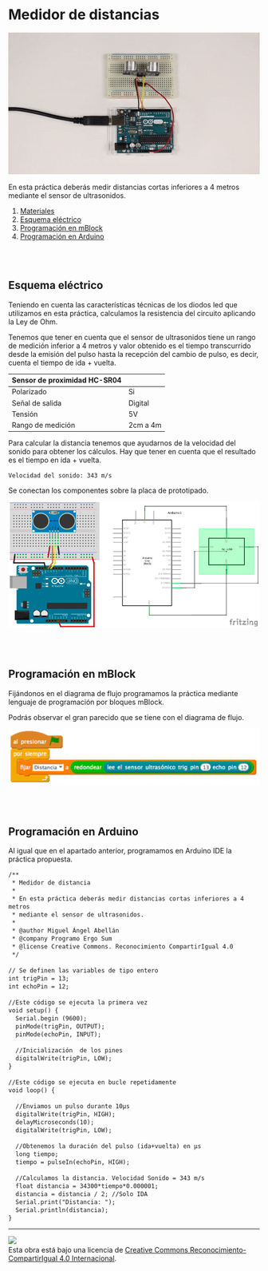 # Medidor de distancias

![Animación](practica.gif)

En esta práctica deberás medir distancias cortas inferiores a 4 metros mediante el sensor de ultrasonidos.

1.  [Materiales](#materiales)
2.  [Esquema eléctrico](#esquema-eléctrico)
3.  [Programación en mBlock](#programación-en-mBlock)
4.  [Programación en Arduino](#programación-en-arduino)


<br /><br />


## Esquema eléctrico

Teniendo en cuenta las características técnicas de los diodos led que utilizamos en esta práctica, calculamos la resistencia del circuito aplicando la Ley de Ohm.

Tenemos que tener en cuenta que el sensor de ultrasonidos tiene un rango de medición inferior a 4 metros y valor obtenido es el tiempo transcurrido desde la emisión del pulso hasta la recepción del cambio de pulso, es decir, cuenta el tiempo de ida + vuelta.

| Sensor de proximidad HC-SR04  |           |
| ----------------------------- | --------- |
| Polarizado                    | Si        |
| Señal de salida               | Digital   |
| Tensión                       | 5V        |
| Rango de medición             | 2cm a 4m  |

Para calcular la distancia tenemos que ayudarnos de la velocidad del sonido para obtener los cálculos. Hay que tener en cuenta que el resultado es el tiempo en ida + vuelta.

```
Velocidad del sonido: 343 m/s
```

Se conectan los componentes sobre la placa de prototipado.

![Esquema eléctrico](fritzing.png)


<br /><br />


## Programación en mBlock

Fijándonos en el diagrama de flujo programamos la práctica mediante lenguaje de programación por bloques mBlock. 

Podrás observar el gran parecido que se tiene con el diagrama de flujo.

![Programación en mBlock](mBlock.png)


<br /><br />


## Programación en Arduino

Al igual que en el apartado anterior, programamos en Arduino IDE la práctica propuesta.

```
/**
 * Medidor de distancia
 * 
 * En esta práctica deberás medir distancias cortas inferiores a 4 metros
 * mediante el sensor de ultrasonidos.
 * 
 * @author Miguel Ángel Abellán
 * @company Programo Ergo Sum
 * @license Creative Commons. Reconocimiento CompartirIgual 4.0
 */

// Se definen las variables de tipo entero
int trigPin = 13;
int echoPin = 12;

//Este código se ejecuta la primera vez
void setup() {
  Serial.begin (9600);
  pinMode(trigPin, OUTPUT);
  pinMode(echoPin, INPUT);

  //Inicialización  de los pines
  digitalWrite(trigPin, LOW);
}

//Este código se ejecuta en bucle repetidamente
void loop() {
  
  //Enviamos un pulso durante 10µs
  digitalWrite(trigPin, HIGH);
  delayMicroseconds(10);
  digitalWrite(trigPin, LOW);

  //Obtenemos la duración del pulso (ida+vuelta) en µs
  long tiempo;
  tiempo = pulseIn(echoPin, HIGH);

  //Calculamos la distancia. Velocidad Sonido = 343 m/s
  float distancia = 34300*tiempo*0.000001;
  distancia = distancia / 2; //Solo IDA
  Serial.print("Distancia: ");
  Serial.println(distancia);
}
```



---



<img src="http://i.creativecommons.org/l/by-sa/4.0/88x31.png" /><br>
Esta obra está bajo una licencia de [Creative Commons Reconocimiento-CompartirIgual 4.0 Internacional](https://creativecommons.org/licenses/by-sa/4.0/deed.es_ES).